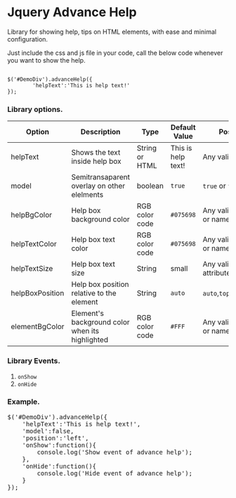 Jquery Advance Help
=================

Library for showing help, tips on HTML elements, with ease and minimal configuration.

Just include the css and js file in your code, call the below code whenever you want to show the help.

<code>
$('#DemoDiv').advanceHelp({
		'helpText':'This is help text!'
});
</code>

<h3>Library options.</h3>
<table>
  <thead>
    <tr>
      <th>Option</th>
      <th>Description</th>
      <th>Type</th>
      <th>Default Value</th>
      <th>Possible Values</th>
    </tr>
  </thead>
  <tbody>
    <tr>
      <td>helpText</td>
      <td>Shows the text inside help box</td>
      <td>String or HTML</td>
      <td>This is help text!</td>
      <td>Any valid HTML</td>
    </tr>
    <tr>
      <td>model</td>
      <td>Semitransaparent overlay on other elelments</td>
      <td>boolean</td>
      <td><code>true</code></td>
      <td><code>true</code> or <code>false</code></td>
    </tr>
    <tr>
      <td>helpBgColor</td>
      <td>Help box background color</td>
      <td>RGB color code</td>
      <td><code>#075698</code></td>
      <td>Any valid RGB color code or name</td>
    </tr>
    <tr>
      <td>helpTextColor</td>
      <td>Help box text color</td>
      <td>RGB color code</td>
      <td><code>#075698</code></td>
      <td>Any valid RGB color code or name</td>
    </tr>
    <tr>
      <td>helpTextSize</td>
      <td>Help box text size</td>
      <td>String</td>
      <td>small</td>
      <td>Any valid value of css attribute font-size</td>
    </tr>
    <tr>
      <td>helpBoxPosition</td>
      <td>Help box position relative to the element</td>
      <td>String</td>
      <td><code>auto</code></td>
      <td><code>auto</code>,<code>top</code>,<code>right</code>,<code>bottom</code>,<code>left</code></td>
    </tr>
    <tr>
      <td>elementBgColor</td>
      <td>Element's background color when its highlighted</td>
      <td>RGB color code</td>
      <td><code>#FFF</code></td>
      <td>Any valid RGB color code or name</td>
    </tr>
  </tbody>
</table>

<h3>Library Events.</h3>
<ol>
	<li><code>onShow</code></li>
	<li><code>onHide</code></li>
</ol>

<h3>Example.</h3>
<pre>
$('#DemoDiv').advanceHelp({
	'helpText':'This is help text!',
	'model':false,
	'position':'left',
	'onShow':function(){
		console.log('Show event of advance help');
	},
	'onHide':function(){
		console.log('Hide event of advance help');
	}
});
</pre>
